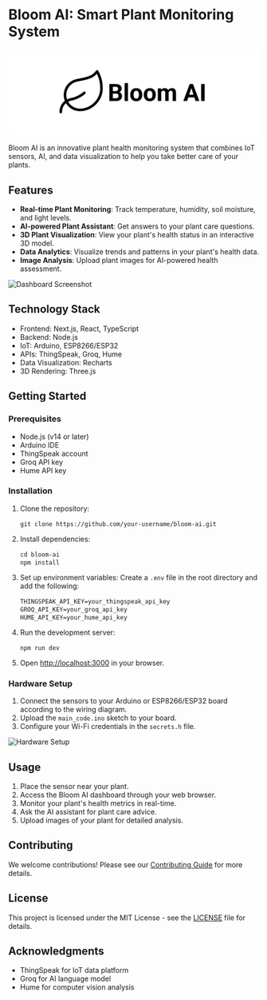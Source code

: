 # Bloom AI: Smart Plant Monitoring System

![Bloom AI Logo](/public/banner.svg)

Bloom AI is an innovative plant health monitoring system that combines IoT sensors, AI, and data visualization to help you take better care of your plants.

## Features

- **Real-time Plant Monitoring**: Track temperature, humidity, soil moisture, and light levels.
- **AI-powered Plant Assistant**: Get answers to your plant care questions.
- **3D Plant Visualization**: View your plant's health status in an interactive 3D model.
- **Data Analytics**: Visualize trends and patterns in your plant's health data.
- **Image Analysis**: Upload plant images for AI-powered health assessment.

![Dashboard Screenshot](path/to/dashboard_screenshot.png)

## Technology Stack

- Frontend: Next.js, React, TypeScript
- Backend: Node.js
- IoT: Arduino, ESP8266/ESP32
- APIs: ThingSpeak, Groq, Hume
- Data Visualization: Recharts
- 3D Rendering: Three.js

## Getting Started

### Prerequisites

- Node.js (v14 or later)
- Arduino IDE
- ThingSpeak account
- Groq API key
- Hume API key

### Installation

1. Clone the repository:

   ```
   git clone https://github.com/your-username/bloom-ai.git
   ```

2. Install dependencies:

   ```
   cd bloom-ai
   npm install
   ```

3. Set up environment variables:
   Create a `.env` file in the root directory and add the following:

   ```
   THINGSPEAK_API_KEY=your_thingspeak_api_key
   GROQ_API_KEY=your_groq_api_key
   HUME_API_KEY=your_hume_api_key
   ```

4. Run the development server:

   ```
   npm run dev
   ```

5. Open [http://localhost:3000](http://localhost:3000) in your browser.

### Hardware Setup

1. Connect the sensors to your Arduino or ESP8266/ESP32 board according to the wiring diagram.
2. Upload the `main_code.ino` sketch to your board.
3. Configure your Wi-Fi credentials in the `secrets.h` file.

![Hardware Setup](path/to/hardware_setup.png)

## Usage

1. Place the sensor near your plant.
2. Access the Bloom AI dashboard through your web browser.
3. Monitor your plant's health metrics in real-time.
4. Ask the AI assistant for plant care advice.
5. Upload images of your plant for detailed analysis.

## Contributing

We welcome contributions! Please see our [Contributing Guide](CONTRIBUTING.md) for more details.

## License

This project is licensed under the MIT License - see the [LICENSE](LICENSE) file for details.

## Acknowledgments

- ThingSpeak for IoT data platform
- Groq for AI language model
- Hume for computer vision analysis
